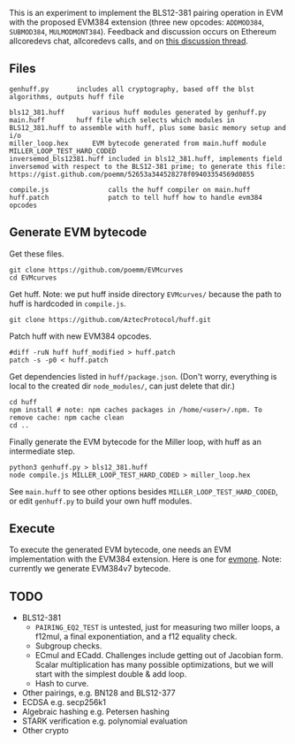 This is an experiment to implement the BLS12-381 pairing operation in EVM with the proposed EVM384 extension (three new opcodes: `ADDMOD384`, `SUBMOD384`, `MULMODMONT384`). Feedback and discussion occurs on Ethereum allcoredevs chat, allcoredevs calls, and on [this discussion thread](https://ethereum-magicians.org/t/evm384-feedback-and-discussion/4533).


## Files

```
genhuff.py		 includes all cryptography, based off the blst algorithms, outputs huff file

bls12_381.huff		 various huff modules generated by genhuff.py
main.huff		 huff file which selects which modules in BLS12_381.huff to assemble with huff, plus some basic memory setup and i/o
miller_loop.hex		 EVM bytecode generated from main.huff module MILLER_LOOP_TEST_HARD_CODED
inversemod_bls12381.huff included in bls12_381.huff, implements field inversemod with respect to the BLS12-381 prime; to generate this file: https://gist.github.com/poemm/52653a344528278f09403354569d0855

compile.js               calls the huff compiler on main.huff
huff.patch               patch to tell huff how to handle evm384 opcodes
```


## Generate EVM bytecode

Get these files.

```
git clone https://github.com/poemm/EVMcurves
cd EVMcurves
```

Get huff. Note: we put huff inside directory `EVMcurves/` because the path to huff is hardcoded in `compile.js`.

```
git clone https://github.com/AztecProtocol/huff.git
```

Patch huff with new EVM384 opcodes.

```
#diff -ruN huff huff_modified > huff.patch
patch -s -p0 < huff.patch
```

Get dependencies listed in `huff/package.json`. (Don't worry, everything is local to the created dir `node_modules/`, can just delete that dir.)

```
cd huff
npm install	# note: npm caches packages in /home/<user>/.npm. To remove cache: npm cache clean
cd ..
```

Finally generate the EVM bytecode for the Miller loop, with huff as an intermediate step.

```
python3 genhuff.py > bls12_381.huff
node compile.js MILLER_LOOP_TEST_HARD_CODED > miller_loop.hex
```

See `main.huff` to see other options besides `MILLER_LOOP_TEST_HARD_CODED`, or edit `genhuff.py` to build your own huff modules.


## Execute

To execute the generated EVM bytecode, one needs an EVM implementation with the EVM384 extension. Here is one for [evmone](https://github.com/jwasinger/evmone/tree/evm384-v7). Note: currently we generate EVM384v7 bytecode.


## TODO

- BLS12-381
  - `PAIRING_EQ2_TEST` is untested, just for measuring two miller loops, a f12mul, a final exponentiation, and a f12 equality check.
  - Subgroup checks.
  - ECmul and ECadd. Challenges include getting out of Jacobian form. Scalar multiplication has many possible optimizations, but we will start with the simplest double & add loop.
  - Hash to curve.
- Other pairings, e.g. BN128 and BLS12-377
- ECDSA e.g. secp256k1
- Algebraic hashing e.g. Petersen hashing 
- STARK verification e.g. polynomial evaluation
- Other crypto

